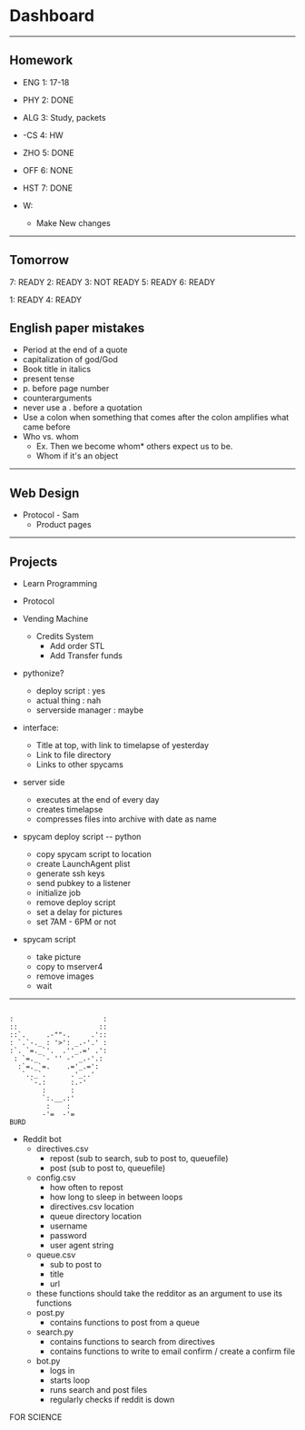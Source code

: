 # Dashboard
---
## Homework
 - ENG 1: 17-18
 - PHY 2: DONE
 - ALG 3: Study, packets
 - -CS 4: HW
 - ZHO 5: DONE
 - OFF 6: NONE
 - HST 7: DONE

 - W:
   - Make New changes

---
## Tomorrow
7: READY
2: READY
3: NOT READY
5: READY
6: READY

1: READY
4: READY


## English paper mistakes
 - Period at the end of a quote
 - capitalization of god/God
 - Book title in italics
 - present tense
 - p. before page number
 - counterarguments
 - never use a . before a quotation
 - Use a colon when something that comes after the colon amplifies what came before
 - Who vs. whom
   - Ex. Then we become whom* others expect us to be.
   - Whom if it's an object
---
## Web Design
 - Protocol - Sam
   - Product pages


---
## Projects
 - Learn Programming
 - Protocol
 - Vending Machine
   - Credits System
     - Add order STL
     - Add Transfer funds



  - pythonize?
    - deploy script      : yes
    - actual thing       : nah
    - serverside manager : maybe

  - interface:
    - Title at top, with link to timelapse of yesterday
    - Link to file directory
    - Links to other spycams

  - server side
    - executes at the end of every day
    - creates timelapse
    - compresses files into archive with date as name

  - spycam deploy script -- python
    - copy spycam script to location
    - create LaunchAgent plist
    - generate ssh keys
    - send pubkey to a listener
    - initialize job
    - remove deploy script
    - set a delay for pictures
    - set 7AM - 6PM or not

  - spycam script
    - take picture
    - copy to mserver4
    - remove images
    - wait

---
```

:                      :
::                    ::
::`.     .-""-.     .'::
: `.`-._ : '>': _.-'.' :
:`. `=._`'.  .''_.=' .':
 : `=._ `- '' -' _.-'.:
  :`=._`=.    .='_.=':
   `.._`.      .'_..'
     `-.:      :.-'
        :      :
        `:.__.:'
         :    :
        -'=  -'=
BURD

```




- Reddit bot
  - directives.csv  
    - repost (sub to search, sub to post to, queuefile)
    - post (sub to post to, queuefile)
  - config.csv
    - how often to repost
    - how long to sleep in between loops
    - directives.csv location
    - queue directory location
    - username
    - password
    - user agent string
  - queue.csv
    - sub to post to
    - title
    - url
  - these functions should take the redditor as an argument to use its functions
  - post.py
    - contains functions to post from a queue
  - search.py
    - contains functions to search from directives
    - contains functions to write to email confirm / create a confirm file
  - bot.py
    - logs in
    - starts loop
    - runs search and post files
    - regularly checks if reddit is down

FOR SCIENCE
